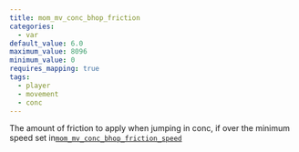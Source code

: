 ```yaml
---
title: mom_mv_conc_bhop_friction
categories:
  - var
default_value: 6.0
maximum_value: 8096
minimum_value: 0
requires_mapping: true
tags:
  - player
  - movement
  - conc
---
```


The amount of friction to apply when jumping in conc, if over the minimum speed set in[`mom_mv_conc_bhop_friction_speed`](/convar/mom_mv_conc_bhop_friction_speed)
